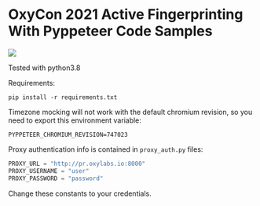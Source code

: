OxyCon 2021 Active Fingerprinting With Pyppeteer Code Samples
==

[![](https://dcbadge.vercel.app/api/server/eWsVUJrnG5)](https://discord.gg/Pds3gBmKMH)

Tested with python3.8

Requirements:
```
pip install -r requirements.txt
```

Timezone mocking will not work with the default chromium revision, so you need
to export this environment variable:
```
PYPPETEER_CHROMIUM_REVISION=747023
```

Proxy authentication info is contained in `proxy_auth.py` files:
```python
PROXY_URL = "http://pr.oxylabs.io:8000"
PROXY_USERNAME = "user"
PROXY_PASSWORD = "password"
```
Change these constants to your credentials.

